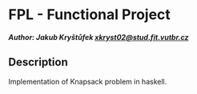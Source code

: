 # FPL - Functional Project

##### Author: Jakub Kryštůfek <xkryst02@stud.fit.vutbr.cz>

## Description
Implementation of Knapsack problem in haskell.